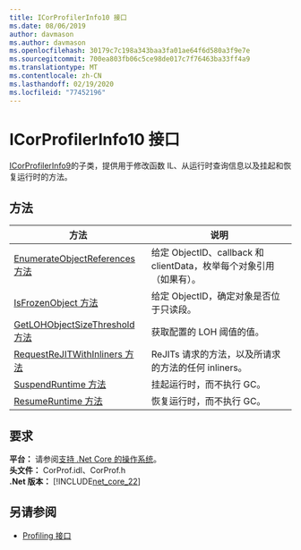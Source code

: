 ```yaml
---
title: ICorProfilerInfo10 接口
ms.date: 08/06/2019
author: davmason
ms.author: davmason
ms.openlocfilehash: 30179c7c198a343baa3fa01ae64f6d580a3f9e7e
ms.sourcegitcommit: 700ea803fb06c5ce98de017c7f76463ba33ff4a9
ms.translationtype: MT
ms.contentlocale: zh-CN
ms.lasthandoff: 02/19/2020
ms.locfileid: "77452196"
---
```

# <a name="icorprofilerinfo10-interface"></a>ICorProfilerInfo10 接口

[ICorProfilerInfo9](icorprofilerinfo9-interface.md)的子类，提供用于修改函数 IL、从运行时查询信息以及挂起和恢复运行时的方法。

## <a name="methods"></a>方法  

| 方法|说明|  
| ------------|-----------------|  
|[EnumerateObjectReferences 方法](icorprofilerinfo10-enumerateobjectreferences-method.md)|给定 ObjectID、callback 和 clientData，枚举每个对象引用（如果有）。 |
|[IsFrozenObject 方法](icorprofilerinfo10-isfrozenobject-method.md)|给定 ObjectID，确定对象是否位于只读段。 |
|[GetLOHObjectSizeThreshold 方法](icorprofilerinfo10-getlohobjectsizethreshold-method.md)|获取配置的 LOH 阈值的值。 |
|[RequestReJITWithInliners 方法](icorprofilerinfo10-requestrejitwithinliners-method.md)| ReJITs 请求的方法，以及所请求的方法的任何 inliners。  |
|[SuspendRuntime 方法](icorprofilerinfo10-suspendruntime-method.md)| 挂起运行时，而不执行 GC。 |
|[ResumeRuntime 方法](icorprofilerinfo10-resumeruntime-method.md)| 恢复运行时，而不执行 GC。 |

## <a name="requirements"></a>要求  
**平台：** 请参阅[支持 .Net Core 的操作系统](../../../core/install/dependencies.md?pivots=os-windows)。  
**头文件：** CorProf.idl、CorProf.h  
**.Net 版本：** [!INCLUDE[net_core_22](../../../../includes/net-core-30-md.md)] 

## <a name="see-also"></a>另请参阅

- [Profiling 接口](profiling-interfaces.md)
